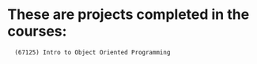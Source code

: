 
# These are projects completed in the courses: 
      (67125) Intro to Object Oriented Programming
